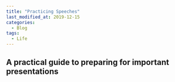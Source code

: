 ```yaml
---
title: "Practicing Speeches"
last_modified_at: 2019-12-15
categories:
  - Blog
tags:
  - Life
---
```


## A practical guide to preparing for important presentations
